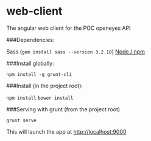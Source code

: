 web-client
===============

The angular web client for the POC openeyes API

###Dependencies:

Sass (`gem install sass --version 3.2.18`)
[Node / npm](http://nodejs.org/download/)

###Install globally:

`npm install -g grunt-cli`

###Install (in the project root):

`npm install`
`bower install`

###Serving with grunt (from the project root)

`grunt serve`

This will launch the app at [http://localhost:9000](http://localhost:9000)